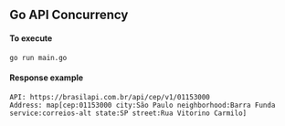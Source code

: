 ## Go API Concurrency

#### To execute
```
go run main.go
```

#### Response example
```
API: https://brasilapi.com.br/api/cep/v1/01153000
Address: map[cep:01153000 city:São Paulo neighborhood:Barra Funda service:correios-alt state:SP street:Rua Vitorino Carmilo]
```